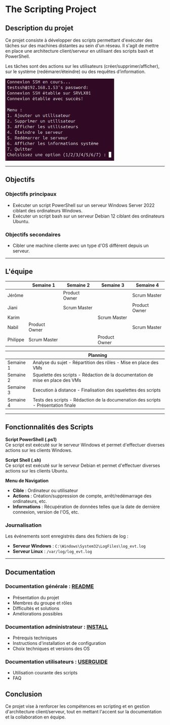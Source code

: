 
# The Scripting Project

## Description du projet

Ce projet consiste à développer des scripts permettant d'exécuter des tâches sur des machines distantes au sein d'un réseau. Il s'agit de mettre en place une architecture client/serveur en utilisant des scripts bash et PowerShell.

Les tâches sont des actions sur les utilisateurs (créer/supprimer/afficher), sur le système (redémarer/éteindre) ou des requêtes d’information.

![menulinux](https://github.com/WildCodeSchool/tssr-2405-p2-g1-Scripting/blob/main/Annexes/menulinux.png)

---

## Objectifs

### Objectifs principaux
- Exécuter un script PowerShell sur un serveur Windows Server 2022 ciblant des ordinateurs Windows.
- Exécuter un script bash sur un serveur Debian 12 ciblant des ordinateurs Ubuntu.

### Objectifs secondaires
- Cibler une machine cliente avec un type d'OS différent depuis un serveur.

---

## L'équipe

|  | Semaine 1 | Semaine 2 | Semaine 3 | Semaine 4 |
| --- | --- | --- | --- | --- |
| Jérôme | | Product Owner | | Scrum Master | |
| Jiani | | Scrum Master | | Product Owner |
| Karim | | | Scrum Master | | Product Owner |
| Nabil | Product Owner | | | Scrum Master |
| Philippe | Scrum Master | | Product Owner | |

| | Planning |
| --- | --- |
| Semaine 1 | Analyse du sujet - Répartition des rôles - Mise en place des VMs |
| Semaine 2 | Squelette des scripts - Rédaction de la documentation de mise en place des VMs |
| Semaine 3 | Execution à distance - Finalisation des squelettes des scripts | 
| Semaine 4 | Tests des scripts - Rédaction de la documenation des scripts - Présentation finale |

---

## Fonctionnalités des Scripts

**Script PowerShell (.ps1)**  
Ce script est exécuté sur le serveur Windows et permet d'effectuer diverses actions sur les clients Windows.

**Script Shell (.sh)**  
Ce script est exécuté sur le serveur Debian et permet d'effectuer diverses actions sur les clients Ubuntu.

**Menu de Navigation**
- **Cible** : Ordinateur ou utilisateur
- **Actions** : Création/suppression de compte, arrêt/redémarrage des ordinateurs, etc.
- **Informations** : Récupération de données telles que la date de dernière connexion, version de l'OS, etc.

### Journalisation

Les événements sont enregistrés dans des fichiers de log :

- **Serveur Windows** : `C:\Windows\System32\LogFiles\log_evt.log`
- **Serveur Linux** : `/var/log/log_evt.log`

---

## Documentation

### Documentation générale : [README](https://github.com/WildCodeSchool/tssr-2405-p2-g1-Scripting/edit/main/README.md)
- Présentation du projet
- Membres du groupe et rôles
- Difficultés et solutions
- Améliorations possibles

### Documentation administrateur : [INSTALL](https://github.com/WildCodeSchool/tssr-2405-p2-g1-Scripting/edit/main/INSTALL.md)
- Prérequis techniques
- Instructions d'installation et de configuration
- Choix techniques et versions des OS

### Documentation utilisateurs : [USERGUIDE](https://github.com/WildCodeSchool/tssr-2405-p2-g1-Scripting/edit/main/USERGUIDE.md)
- Utilisation courante des scripts
- FAQ

## Conclusion

Ce projet vise à renforcer les compétences en scripting et en gestion d'architecture client/serveur, tout en mettant l'accent sur la documentation et la collaboration en équipe.
